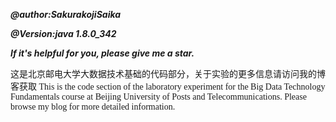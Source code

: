 ***@author:SakurakojiSaika***  

***@Version:java 1.8.0_342***  

***If it's helpful for you, please give me a star.***


<font face="华文行楷">
这是北京邮电大学大数据技术基础的代码部分，关于实验的更多信息请访问我的博客获取
</font>

<font face="Consolas">
This is the code section of the laboratory experiment for the Big Data Technology Fundamentals course at Beijing University of Posts and Telecommunications. Please browse my blog for more detailed information.
</font>

